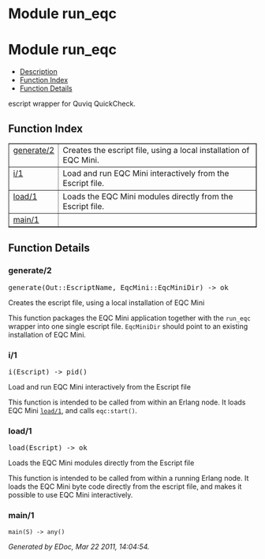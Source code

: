 Module run_eqc
==============


<h1>Module run_eqc</h1>

* [Description](#description)
* [Function Index](#index)
* [Function Details](#functions)


escript wrapper for Quviq QuickCheck.



<h2><a name="index">Function Index</a></h2>



<table width="100%" border="1" cellspacing="0" cellpadding="2" summary="function index"><tr><td valign="top"><a href="#generate-2">generate/2</a></td><td>Creates the escript file, using a local installation of EQC Mini.</td></tr><tr><td valign="top"><a href="#i-1">i/1</a></td><td>Load and run EQC Mini interactively from the Escript file.</td></tr><tr><td valign="top"><a href="#load-1">load/1</a></td><td>Loads the EQC Mini modules directly from the Escript file.</td></tr><tr><td valign="top"><a href="#main-1">main/1</a></td><td></td></tr></table>


<a name="functions"></a>


<h2>Function Details</h2>


<a name="generate-2"></a>


<h3>generate/2</h3>





<tt>generate(Out::EscriptName, EqcMini::EqcMiniDir) -> ok</tt>





Creates the escript file, using a local installation of EQC Mini

This function packages the EQC Mini application together with the `run_eqc`
wrapper into one single escript file. `EqcMiniDir` should point to an
existing installation of EQC Mini.
<a name="i-1"></a>


<h3>i/1</h3>





<tt>i(Escript) -> pid()</tt>





Load and run EQC Mini interactively from the Escript file

This function is intended to be called from within an Erlang node.
It loads EQC Mini [`load/1`](#load-1), and calls `eqc:start()`.
<a name="load-1"></a>


<h3>load/1</h3>





<tt>load(Escript) -> ok</tt>





Loads the EQC Mini modules directly from the Escript file

This function is intended to be called from within a running Erlang node.
It loads the EQC Mini byte code directly from the escript file, and makes
it possible to use EQC Mini interactively.
<a name="main-1"></a>


<h3>main/1</h3>





`main(S) -> any()`



_Generated by EDoc, Mar 22 2011, 14:04:54._